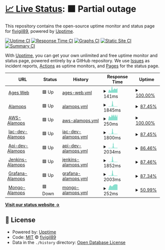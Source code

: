 # [📈 Live Status](https://fjvigil89.github.io/upptime): <!--live status--> **🟧 Partial outage**

This repository contains the open-source uptime monitor and status page for [fjvigil89](https://fjvigil89.github.io/upptime), powered by [Upptime](https://github.com/upptime/upptime).

[![Uptime CI](https://github.com/fjvigil89/upptime/workflows/Uptime%20CI/badge.svg)](https://github.com/fjvigil89/upptime/actions?query=workflow%3A%22Uptime+CI%22)
[![Response Time CI](https://github.com/fjvigil89/upptime/workflows/Response%20Time%20CI/badge.svg)](https://github.com/fjvigil89/upptime/actions?query=workflow%3A%22Response+Time+CI%22)
[![Graphs CI](https://github.com/fjvigil89/upptime/workflows/Graphs%20CI/badge.svg)](https://github.com/fjvigil89/upptime/actions?query=workflow%3A%22Graphs+CI%22)
[![Static Site CI](https://github.com/fjvigil89/upptime/workflows/Static%20Site%20CI/badge.svg)](https://github.com/fjvigil89/upptime/actions?query=workflow%3A%22Static+Site+CI%22)
[![Summary CI](https://github.com/fjvigil89/upptime/workflows/Summary%20CI/badge.svg)](https://github.com/fjvigil89/upptime/actions?query=workflow%3A%22Summary+CI%22)

With [Upptime](https://upptime.js.org), you can get your own unlimited and free uptime monitor and status page, powered entirely by a GitHub repository. We use [Issues](https://github.com/fjvigil89/upptime/issues) as incident reports, [Actions](https://github.com/fjvigil89/upptime/actions) as uptime monitors, and [Pages](https://fjvigil89.github.io/upptime) for the status page.

<!--start: status pages-->
<!-- This summary is generated by Upptime (https://github.com/upptime/upptime) -->
<!-- Do not edit this manually, your changes will be overwritten -->
<!-- prettier-ignore -->
| URL | Status | History | Response Time | Uptime |
| --- | ------ | ------- | ------------- | ------ |
| <img alt="" src="https://icons.duckduckgo.com/ip3/fjvigil89.github.io.ico" height="13"> [Ages Web](https://fjvigil89.github.io/ages_web/) | 🟩 Up | [ages-web.yml](https://github.com/fjvigil89/upptime/commits/HEAD/history/ages-web.yml) | <details><summary><img alt="Response time graph" src="./graphs/ages-web/response-time-week.png" height="20"> 141ms</summary><br><a href="https://fjvigil89.github.io/upptime/history/ages-web"><img alt="Response time 114" src="https://img.shields.io/endpoint?url=https%3A%2F%2Fraw.githubusercontent.com%2Ffjvigil89%2Fupptime%2FHEAD%2Fapi%2Fages-web%2Fresponse-time.json"></a><br><a href="https://fjvigil89.github.io/upptime/history/ages-web"><img alt="24-hour response time 184" src="https://img.shields.io/endpoint?url=https%3A%2F%2Fraw.githubusercontent.com%2Ffjvigil89%2Fupptime%2FHEAD%2Fapi%2Fages-web%2Fresponse-time-day.json"></a><br><a href="https://fjvigil89.github.io/upptime/history/ages-web"><img alt="7-day response time 141" src="https://img.shields.io/endpoint?url=https%3A%2F%2Fraw.githubusercontent.com%2Ffjvigil89%2Fupptime%2FHEAD%2Fapi%2Fages-web%2Fresponse-time-week.json"></a><br><a href="https://fjvigil89.github.io/upptime/history/ages-web"><img alt="30-day response time 140" src="https://img.shields.io/endpoint?url=https%3A%2F%2Fraw.githubusercontent.com%2Ffjvigil89%2Fupptime%2FHEAD%2Fapi%2Fages-web%2Fresponse-time-month.json"></a><br><a href="https://fjvigil89.github.io/upptime/history/ages-web"><img alt="1-year response time 123" src="https://img.shields.io/endpoint?url=https%3A%2F%2Fraw.githubusercontent.com%2Ffjvigil89%2Fupptime%2FHEAD%2Fapi%2Fages-web%2Fresponse-time-year.json"></a></details> | <details><summary><a href="https://fjvigil89.github.io/upptime/history/ages-web">100.00%</a></summary><a href="https://fjvigil89.github.io/upptime/history/ages-web"><img alt="All-time uptime 100.00%" src="https://img.shields.io/endpoint?url=https%3A%2F%2Fraw.githubusercontent.com%2Ffjvigil89%2Fupptime%2FHEAD%2Fapi%2Fages-web%2Fuptime.json"></a><br><a href="https://fjvigil89.github.io/upptime/history/ages-web"><img alt="24-hour uptime 100.00%" src="https://img.shields.io/endpoint?url=https%3A%2F%2Fraw.githubusercontent.com%2Ffjvigil89%2Fupptime%2FHEAD%2Fapi%2Fages-web%2Fuptime-day.json"></a><br><a href="https://fjvigil89.github.io/upptime/history/ages-web"><img alt="7-day uptime 100.00%" src="https://img.shields.io/endpoint?url=https%3A%2F%2Fraw.githubusercontent.com%2Ffjvigil89%2Fupptime%2FHEAD%2Fapi%2Fages-web%2Fuptime-week.json"></a><br><a href="https://fjvigil89.github.io/upptime/history/ages-web"><img alt="30-day uptime 100.00%" src="https://img.shields.io/endpoint?url=https%3A%2F%2Fraw.githubusercontent.com%2Ffjvigil89%2Fupptime%2FHEAD%2Fapi%2Fages-web%2Fuptime-month.json"></a><br><a href="https://fjvigil89.github.io/upptime/history/ages-web"><img alt="1-year uptime 100.00%" src="https://img.shields.io/endpoint?url=https%3A%2F%2Fraw.githubusercontent.com%2Ffjvigil89%2Fupptime%2FHEAD%2Fapi%2Fages-web%2Fuptime-year.json"></a></details>
| <img alt="" src="https://icons.duckduckgo.com/ip3/www.alamops.com.ico" height="13"> [Alamops](https://www.alamops.com/) | 🟩 Up | [alamops.yml](https://github.com/fjvigil89/upptime/commits/HEAD/history/alamops.yml) | <details><summary><img alt="Response time graph" src="./graphs/alamops/response-time-week.png" height="20"> 1845ms</summary><br><a href="https://fjvigil89.github.io/upptime/history/alamops"><img alt="Response time 979" src="https://img.shields.io/endpoint?url=https%3A%2F%2Fraw.githubusercontent.com%2Ffjvigil89%2Fupptime%2FHEAD%2Fapi%2Falamops%2Fresponse-time.json"></a><br><a href="https://fjvigil89.github.io/upptime/history/alamops"><img alt="24-hour response time 646" src="https://img.shields.io/endpoint?url=https%3A%2F%2Fraw.githubusercontent.com%2Ffjvigil89%2Fupptime%2FHEAD%2Fapi%2Falamops%2Fresponse-time-day.json"></a><br><a href="https://fjvigil89.github.io/upptime/history/alamops"><img alt="7-day response time 1845" src="https://img.shields.io/endpoint?url=https%3A%2F%2Fraw.githubusercontent.com%2Ffjvigil89%2Fupptime%2FHEAD%2Fapi%2Falamops%2Fresponse-time-week.json"></a><br><a href="https://fjvigil89.github.io/upptime/history/alamops"><img alt="30-day response time 1484" src="https://img.shields.io/endpoint?url=https%3A%2F%2Fraw.githubusercontent.com%2Ffjvigil89%2Fupptime%2FHEAD%2Fapi%2Falamops%2Fresponse-time-month.json"></a><br><a href="https://fjvigil89.github.io/upptime/history/alamops"><img alt="1-year response time 979" src="https://img.shields.io/endpoint?url=https%3A%2F%2Fraw.githubusercontent.com%2Ffjvigil89%2Fupptime%2FHEAD%2Fapi%2Falamops%2Fresponse-time-year.json"></a></details> | <details><summary><a href="https://fjvigil89.github.io/upptime/history/alamops">87.45%</a></summary><a href="https://fjvigil89.github.io/upptime/history/alamops"><img alt="All-time uptime 98.18%" src="https://img.shields.io/endpoint?url=https%3A%2F%2Fraw.githubusercontent.com%2Ffjvigil89%2Fupptime%2FHEAD%2Fapi%2Falamops%2Fuptime.json"></a><br><a href="https://fjvigil89.github.io/upptime/history/alamops"><img alt="24-hour uptime 100.00%" src="https://img.shields.io/endpoint?url=https%3A%2F%2Fraw.githubusercontent.com%2Ffjvigil89%2Fupptime%2FHEAD%2Fapi%2Falamops%2Fuptime-day.json"></a><br><a href="https://fjvigil89.github.io/upptime/history/alamops"><img alt="7-day uptime 87.45%" src="https://img.shields.io/endpoint?url=https%3A%2F%2Fraw.githubusercontent.com%2Ffjvigil89%2Fupptime%2FHEAD%2Fapi%2Falamops%2Fuptime-week.json"></a><br><a href="https://fjvigil89.github.io/upptime/history/alamops"><img alt="30-day uptime 96.36%" src="https://img.shields.io/endpoint?url=https%3A%2F%2Fraw.githubusercontent.com%2Ffjvigil89%2Fupptime%2FHEAD%2Fapi%2Falamops%2Fuptime-month.json"></a><br><a href="https://fjvigil89.github.io/upptime/history/alamops"><img alt="1-year uptime 98.18%" src="https://img.shields.io/endpoint?url=https%3A%2F%2Fraw.githubusercontent.com%2Ffjvigil89%2Fupptime%2FHEAD%2Fapi%2Falamops%2Fuptime-year.json"></a></details>
| <img alt="" src="https://icons.duckduckgo.com/ip3/3.64.114.185.ico" height="13"> [AWS-Alamops](http://3.64.114.185:80/) | 🟩 Up | [aws-alamops.yml](https://github.com/fjvigil89/upptime/commits/HEAD/history/aws-alamops.yml) | <details><summary><img alt="Response time graph" src="./graphs/aws-alamops/response-time-week.png" height="20"> 250ms</summary><br><a href="https://fjvigil89.github.io/upptime/history/aws-alamops"><img alt="Response time 231" src="https://img.shields.io/endpoint?url=https%3A%2F%2Fraw.githubusercontent.com%2Ffjvigil89%2Fupptime%2FHEAD%2Fapi%2Faws-alamops%2Fresponse-time.json"></a><br><a href="https://fjvigil89.github.io/upptime/history/aws-alamops"><img alt="24-hour response time 325" src="https://img.shields.io/endpoint?url=https%3A%2F%2Fraw.githubusercontent.com%2Ffjvigil89%2Fupptime%2FHEAD%2Fapi%2Faws-alamops%2Fresponse-time-day.json"></a><br><a href="https://fjvigil89.github.io/upptime/history/aws-alamops"><img alt="7-day response time 250" src="https://img.shields.io/endpoint?url=https%3A%2F%2Fraw.githubusercontent.com%2Ffjvigil89%2Fupptime%2FHEAD%2Fapi%2Faws-alamops%2Fresponse-time-week.json"></a><br><a href="https://fjvigil89.github.io/upptime/history/aws-alamops"><img alt="30-day response time 247" src="https://img.shields.io/endpoint?url=https%3A%2F%2Fraw.githubusercontent.com%2Ffjvigil89%2Fupptime%2FHEAD%2Fapi%2Faws-alamops%2Fresponse-time-month.json"></a><br><a href="https://fjvigil89.github.io/upptime/history/aws-alamops"><img alt="1-year response time 231" src="https://img.shields.io/endpoint?url=https%3A%2F%2Fraw.githubusercontent.com%2Ffjvigil89%2Fupptime%2FHEAD%2Fapi%2Faws-alamops%2Fresponse-time-year.json"></a></details> | <details><summary><a href="https://fjvigil89.github.io/upptime/history/aws-alamops">100.00%</a></summary><a href="https://fjvigil89.github.io/upptime/history/aws-alamops"><img alt="All-time uptime 99.86%" src="https://img.shields.io/endpoint?url=https%3A%2F%2Fraw.githubusercontent.com%2Ffjvigil89%2Fupptime%2FHEAD%2Fapi%2Faws-alamops%2Fuptime.json"></a><br><a href="https://fjvigil89.github.io/upptime/history/aws-alamops"><img alt="24-hour uptime 100.00%" src="https://img.shields.io/endpoint?url=https%3A%2F%2Fraw.githubusercontent.com%2Ffjvigil89%2Fupptime%2FHEAD%2Fapi%2Faws-alamops%2Fuptime-day.json"></a><br><a href="https://fjvigil89.github.io/upptime/history/aws-alamops"><img alt="7-day uptime 100.00%" src="https://img.shields.io/endpoint?url=https%3A%2F%2Fraw.githubusercontent.com%2Ffjvigil89%2Fupptime%2FHEAD%2Fapi%2Faws-alamops%2Fuptime-week.json"></a><br><a href="https://fjvigil89.github.io/upptime/history/aws-alamops"><img alt="30-day uptime 100.00%" src="https://img.shields.io/endpoint?url=https%3A%2F%2Fraw.githubusercontent.com%2Ffjvigil89%2Fupptime%2FHEAD%2Fapi%2Faws-alamops%2Fuptime-month.json"></a><br><a href="https://fjvigil89.github.io/upptime/history/aws-alamops"><img alt="1-year uptime 99.86%" src="https://img.shields.io/endpoint?url=https%3A%2F%2Fraw.githubusercontent.com%2Ffjvigil89%2Fupptime%2FHEAD%2Fapi%2Faws-alamops%2Fuptime-year.json"></a></details>
| <img alt="" src="https://icons.duckduckgo.com/ip3/iac-dev.alamops.com.ico" height="13"> [Iac-dev-Alamops](https://iac-dev.alamops.com/) | 🟩 Up | [iac-dev-alamops.yml](https://github.com/fjvigil89/upptime/commits/HEAD/history/iac-dev-alamops.yml) | <details><summary><img alt="Response time graph" src="./graphs/iac-dev-alamops/response-time-week.png" height="20"> 1800ms</summary><br><a href="https://fjvigil89.github.io/upptime/history/iac-dev-alamops"><img alt="Response time 649" src="https://img.shields.io/endpoint?url=https%3A%2F%2Fraw.githubusercontent.com%2Ffjvigil89%2Fupptime%2FHEAD%2Fapi%2Fiac-dev-alamops%2Fresponse-time.json"></a><br><a href="https://fjvigil89.github.io/upptime/history/iac-dev-alamops"><img alt="24-hour response time 642" src="https://img.shields.io/endpoint?url=https%3A%2F%2Fraw.githubusercontent.com%2Ffjvigil89%2Fupptime%2FHEAD%2Fapi%2Fiac-dev-alamops%2Fresponse-time-day.json"></a><br><a href="https://fjvigil89.github.io/upptime/history/iac-dev-alamops"><img alt="7-day response time 1800" src="https://img.shields.io/endpoint?url=https%3A%2F%2Fraw.githubusercontent.com%2Ffjvigil89%2Fupptime%2FHEAD%2Fapi%2Fiac-dev-alamops%2Fresponse-time-week.json"></a><br><a href="https://fjvigil89.github.io/upptime/history/iac-dev-alamops"><img alt="30-day response time 916" src="https://img.shields.io/endpoint?url=https%3A%2F%2Fraw.githubusercontent.com%2Ffjvigil89%2Fupptime%2FHEAD%2Fapi%2Fiac-dev-alamops%2Fresponse-time-month.json"></a><br><a href="https://fjvigil89.github.io/upptime/history/iac-dev-alamops"><img alt="1-year response time 649" src="https://img.shields.io/endpoint?url=https%3A%2F%2Fraw.githubusercontent.com%2Ffjvigil89%2Fupptime%2FHEAD%2Fapi%2Fiac-dev-alamops%2Fresponse-time-year.json"></a></details> | <details><summary><a href="https://fjvigil89.github.io/upptime/history/iac-dev-alamops">87.45%</a></summary><a href="https://fjvigil89.github.io/upptime/history/iac-dev-alamops"><img alt="All-time uptime 97.56%" src="https://img.shields.io/endpoint?url=https%3A%2F%2Fraw.githubusercontent.com%2Ffjvigil89%2Fupptime%2FHEAD%2Fapi%2Fiac-dev-alamops%2Fuptime.json"></a><br><a href="https://fjvigil89.github.io/upptime/history/iac-dev-alamops"><img alt="24-hour uptime 100.00%" src="https://img.shields.io/endpoint?url=https%3A%2F%2Fraw.githubusercontent.com%2Ffjvigil89%2Fupptime%2FHEAD%2Fapi%2Fiac-dev-alamops%2Fuptime-day.json"></a><br><a href="https://fjvigil89.github.io/upptime/history/iac-dev-alamops"><img alt="7-day uptime 87.45%" src="https://img.shields.io/endpoint?url=https%3A%2F%2Fraw.githubusercontent.com%2Ffjvigil89%2Fupptime%2FHEAD%2Fapi%2Fiac-dev-alamops%2Fuptime-week.json"></a><br><a href="https://fjvigil89.github.io/upptime/history/iac-dev-alamops"><img alt="30-day uptime 96.24%" src="https://img.shields.io/endpoint?url=https%3A%2F%2Fraw.githubusercontent.com%2Ffjvigil89%2Fupptime%2FHEAD%2Fapi%2Fiac-dev-alamops%2Fuptime-month.json"></a><br><a href="https://fjvigil89.github.io/upptime/history/iac-dev-alamops"><img alt="1-year uptime 97.56%" src="https://img.shields.io/endpoint?url=https%3A%2F%2Fraw.githubusercontent.com%2Ffjvigil89%2Fupptime%2FHEAD%2Fapi%2Fiac-dev-alamops%2Fuptime-year.json"></a></details>
| <img alt="" src="https://icons.duckduckgo.com/ip3/api-dev.alamops.com.ico" height="13"> [Api-dev-Alamops](https://api-dev.alamops.com/api/health) | 🟩 Up | [api-dev-alamops.yml](https://github.com/fjvigil89/upptime/commits/HEAD/history/api-dev-alamops.yml) | <details><summary><img alt="Response time graph" src="./graphs/api-dev-alamops/response-time-week.png" height="20"> 2034ms</summary><br><a href="https://fjvigil89.github.io/upptime/history/api-dev-alamops"><img alt="Response time 805" src="https://img.shields.io/endpoint?url=https%3A%2F%2Fraw.githubusercontent.com%2Ffjvigil89%2Fupptime%2FHEAD%2Fapi%2Fapi-dev-alamops%2Fresponse-time.json"></a><br><a href="https://fjvigil89.github.io/upptime/history/api-dev-alamops"><img alt="24-hour response time 1283" src="https://img.shields.io/endpoint?url=https%3A%2F%2Fraw.githubusercontent.com%2Ffjvigil89%2Fupptime%2FHEAD%2Fapi%2Fapi-dev-alamops%2Fresponse-time-day.json"></a><br><a href="https://fjvigil89.github.io/upptime/history/api-dev-alamops"><img alt="7-day response time 2034" src="https://img.shields.io/endpoint?url=https%3A%2F%2Fraw.githubusercontent.com%2Ffjvigil89%2Fupptime%2FHEAD%2Fapi%2Fapi-dev-alamops%2Fresponse-time-week.json"></a><br><a href="https://fjvigil89.github.io/upptime/history/api-dev-alamops"><img alt="30-day response time 1221" src="https://img.shields.io/endpoint?url=https%3A%2F%2Fraw.githubusercontent.com%2Ffjvigil89%2Fupptime%2FHEAD%2Fapi%2Fapi-dev-alamops%2Fresponse-time-month.json"></a><br><a href="https://fjvigil89.github.io/upptime/history/api-dev-alamops"><img alt="1-year response time 805" src="https://img.shields.io/endpoint?url=https%3A%2F%2Fraw.githubusercontent.com%2Ffjvigil89%2Fupptime%2FHEAD%2Fapi%2Fapi-dev-alamops%2Fresponse-time-year.json"></a></details> | <details><summary><a href="https://fjvigil89.github.io/upptime/history/api-dev-alamops">86.46%</a></summary><a href="https://fjvigil89.github.io/upptime/history/api-dev-alamops"><img alt="All-time uptime 74.29%" src="https://img.shields.io/endpoint?url=https%3A%2F%2Fraw.githubusercontent.com%2Ffjvigil89%2Fupptime%2FHEAD%2Fapi%2Fapi-dev-alamops%2Fuptime.json"></a><br><a href="https://fjvigil89.github.io/upptime/history/api-dev-alamops"><img alt="24-hour uptime 100.00%" src="https://img.shields.io/endpoint?url=https%3A%2F%2Fraw.githubusercontent.com%2Ffjvigil89%2Fupptime%2FHEAD%2Fapi%2Fapi-dev-alamops%2Fuptime-day.json"></a><br><a href="https://fjvigil89.github.io/upptime/history/api-dev-alamops"><img alt="7-day uptime 86.46%" src="https://img.shields.io/endpoint?url=https%3A%2F%2Fraw.githubusercontent.com%2Ffjvigil89%2Fupptime%2FHEAD%2Fapi%2Fapi-dev-alamops%2Fuptime-week.json"></a><br><a href="https://fjvigil89.github.io/upptime/history/api-dev-alamops"><img alt="30-day uptime 96.10%" src="https://img.shields.io/endpoint?url=https%3A%2F%2Fraw.githubusercontent.com%2Ffjvigil89%2Fupptime%2FHEAD%2Fapi%2Fapi-dev-alamops%2Fuptime-month.json"></a><br><a href="https://fjvigil89.github.io/upptime/history/api-dev-alamops"><img alt="1-year uptime 74.29%" src="https://img.shields.io/endpoint?url=https%3A%2F%2Fraw.githubusercontent.com%2Ffjvigil89%2Fupptime%2FHEAD%2Fapi%2Fapi-dev-alamops%2Fuptime-year.json"></a></details>
| <img alt="" src="https://icons.duckduckgo.com/ip3/jenkins.alamops.com.ico" height="13"> [Jenkins-Alamops](https://jenkins.alamops.com/login?from=%2F) | 🟩 Up | [jenkins-alamops.yml](https://github.com/fjvigil89/upptime/commits/HEAD/history/jenkins-alamops.yml) | <details><summary><img alt="Response time graph" src="./graphs/jenkins-alamops/response-time-week.png" height="20"> 1852ms</summary><br><a href="https://fjvigil89.github.io/upptime/history/jenkins-alamops"><img alt="Response time 663" src="https://img.shields.io/endpoint?url=https%3A%2F%2Fraw.githubusercontent.com%2Ffjvigil89%2Fupptime%2FHEAD%2Fapi%2Fjenkins-alamops%2Fresponse-time.json"></a><br><a href="https://fjvigil89.github.io/upptime/history/jenkins-alamops"><img alt="24-hour response time 613" src="https://img.shields.io/endpoint?url=https%3A%2F%2Fraw.githubusercontent.com%2Ffjvigil89%2Fupptime%2FHEAD%2Fapi%2Fjenkins-alamops%2Fresponse-time-day.json"></a><br><a href="https://fjvigil89.github.io/upptime/history/jenkins-alamops"><img alt="7-day response time 1852" src="https://img.shields.io/endpoint?url=https%3A%2F%2Fraw.githubusercontent.com%2Ffjvigil89%2Fupptime%2FHEAD%2Fapi%2Fjenkins-alamops%2Fresponse-time-week.json"></a><br><a href="https://fjvigil89.github.io/upptime/history/jenkins-alamops"><img alt="30-day response time 931" src="https://img.shields.io/endpoint?url=https%3A%2F%2Fraw.githubusercontent.com%2Ffjvigil89%2Fupptime%2FHEAD%2Fapi%2Fjenkins-alamops%2Fresponse-time-month.json"></a><br><a href="https://fjvigil89.github.io/upptime/history/jenkins-alamops"><img alt="1-year response time 663" src="https://img.shields.io/endpoint?url=https%3A%2F%2Fraw.githubusercontent.com%2Ffjvigil89%2Fupptime%2FHEAD%2Fapi%2Fjenkins-alamops%2Fresponse-time-year.json"></a></details> | <details><summary><a href="https://fjvigil89.github.io/upptime/history/jenkins-alamops">87.46%</a></summary><a href="https://fjvigil89.github.io/upptime/history/jenkins-alamops"><img alt="All-time uptime 98.37%" src="https://img.shields.io/endpoint?url=https%3A%2F%2Fraw.githubusercontent.com%2Ffjvigil89%2Fupptime%2FHEAD%2Fapi%2Fjenkins-alamops%2Fuptime.json"></a><br><a href="https://fjvigil89.github.io/upptime/history/jenkins-alamops"><img alt="24-hour uptime 100.00%" src="https://img.shields.io/endpoint?url=https%3A%2F%2Fraw.githubusercontent.com%2Ffjvigil89%2Fupptime%2FHEAD%2Fapi%2Fjenkins-alamops%2Fuptime-day.json"></a><br><a href="https://fjvigil89.github.io/upptime/history/jenkins-alamops"><img alt="7-day uptime 87.46%" src="https://img.shields.io/endpoint?url=https%3A%2F%2Fraw.githubusercontent.com%2Ffjvigil89%2Fupptime%2FHEAD%2Fapi%2Fjenkins-alamops%2Fuptime-week.json"></a><br><a href="https://fjvigil89.github.io/upptime/history/jenkins-alamops"><img alt="30-day uptime 96.44%" src="https://img.shields.io/endpoint?url=https%3A%2F%2Fraw.githubusercontent.com%2Ffjvigil89%2Fupptime%2FHEAD%2Fapi%2Fjenkins-alamops%2Fuptime-month.json"></a><br><a href="https://fjvigil89.github.io/upptime/history/jenkins-alamops"><img alt="1-year uptime 98.37%" src="https://img.shields.io/endpoint?url=https%3A%2F%2Fraw.githubusercontent.com%2Ffjvigil89%2Fupptime%2FHEAD%2Fapi%2Fjenkins-alamops%2Fuptime-year.json"></a></details>
| <img alt="" src="https://icons.duckduckgo.com/ip3/grafana.alamops.com.ico" height="13"> [Grafana-Alamops](https://grafana.alamops.com/login) | 🟩 Up | [grafana-alamops.yml](https://github.com/fjvigil89/upptime/commits/HEAD/history/grafana-alamops.yml) | <details><summary><img alt="Response time graph" src="./graphs/grafana-alamops/response-time-week.png" height="20"> 2003ms</summary><br><a href="https://fjvigil89.github.io/upptime/history/grafana-alamops"><img alt="Response time 1066" src="https://img.shields.io/endpoint?url=https%3A%2F%2Fraw.githubusercontent.com%2Ffjvigil89%2Fupptime%2FHEAD%2Fapi%2Fgrafana-alamops%2Fresponse-time.json"></a><br><a href="https://fjvigil89.github.io/upptime/history/grafana-alamops"><img alt="24-hour response time 893" src="https://img.shields.io/endpoint?url=https%3A%2F%2Fraw.githubusercontent.com%2Ffjvigil89%2Fupptime%2FHEAD%2Fapi%2Fgrafana-alamops%2Fresponse-time-day.json"></a><br><a href="https://fjvigil89.github.io/upptime/history/grafana-alamops"><img alt="7-day response time 2003" src="https://img.shields.io/endpoint?url=https%3A%2F%2Fraw.githubusercontent.com%2Ffjvigil89%2Fupptime%2FHEAD%2Fapi%2Fgrafana-alamops%2Fresponse-time-week.json"></a><br><a href="https://fjvigil89.github.io/upptime/history/grafana-alamops"><img alt="30-day response time 1129" src="https://img.shields.io/endpoint?url=https%3A%2F%2Fraw.githubusercontent.com%2Ffjvigil89%2Fupptime%2FHEAD%2Fapi%2Fgrafana-alamops%2Fresponse-time-month.json"></a><br><a href="https://fjvigil89.github.io/upptime/history/grafana-alamops"><img alt="1-year response time 1066" src="https://img.shields.io/endpoint?url=https%3A%2F%2Fraw.githubusercontent.com%2Ffjvigil89%2Fupptime%2FHEAD%2Fapi%2Fgrafana-alamops%2Fresponse-time-year.json"></a></details> | <details><summary><a href="https://fjvigil89.github.io/upptime/history/grafana-alamops">87.34%</a></summary><a href="https://fjvigil89.github.io/upptime/history/grafana-alamops"><img alt="All-time uptime 96.63%" src="https://img.shields.io/endpoint?url=https%3A%2F%2Fraw.githubusercontent.com%2Ffjvigil89%2Fupptime%2FHEAD%2Fapi%2Fgrafana-alamops%2Fuptime.json"></a><br><a href="https://fjvigil89.github.io/upptime/history/grafana-alamops"><img alt="24-hour uptime 100.00%" src="https://img.shields.io/endpoint?url=https%3A%2F%2Fraw.githubusercontent.com%2Ffjvigil89%2Fupptime%2FHEAD%2Fapi%2Fgrafana-alamops%2Fuptime-day.json"></a><br><a href="https://fjvigil89.github.io/upptime/history/grafana-alamops"><img alt="7-day uptime 87.34%" src="https://img.shields.io/endpoint?url=https%3A%2F%2Fraw.githubusercontent.com%2Ffjvigil89%2Fupptime%2FHEAD%2Fapi%2Fgrafana-alamops%2Fuptime-week.json"></a><br><a href="https://fjvigil89.github.io/upptime/history/grafana-alamops"><img alt="30-day uptime 96.41%" src="https://img.shields.io/endpoint?url=https%3A%2F%2Fraw.githubusercontent.com%2Ffjvigil89%2Fupptime%2FHEAD%2Fapi%2Fgrafana-alamops%2Fuptime-month.json"></a><br><a href="https://fjvigil89.github.io/upptime/history/grafana-alamops"><img alt="1-year uptime 96.63%" src="https://img.shields.io/endpoint?url=https%3A%2F%2Fraw.githubusercontent.com%2Ffjvigil89%2Fupptime%2FHEAD%2Fapi%2Fgrafana-alamops%2Fuptime-year.json"></a></details>
| <img alt="" src="https://icons.duckduckgo.com/ip3/mongodb.alamops.com.ico" height="13"> [Mongo-Alamops](http://mongodb.alamops.com:27017/) | 🟥 Down | [mongo-alamops.yml](https://github.com/fjvigil89/upptime/commits/HEAD/history/mongo-alamops.yml) | <details><summary><img alt="Response time graph" src="./graphs/mongo-alamops/response-time-week.png" height="20"> 252ms</summary><br><a href="https://fjvigil89.github.io/upptime/history/mongo-alamops"><img alt="Response time 252" src="https://img.shields.io/endpoint?url=https%3A%2F%2Fraw.githubusercontent.com%2Ffjvigil89%2Fupptime%2FHEAD%2Fapi%2Fmongo-alamops%2Fresponse-time.json"></a><br><a href="https://fjvigil89.github.io/upptime/history/mongo-alamops"><img alt="24-hour response time 254" src="https://img.shields.io/endpoint?url=https%3A%2F%2Fraw.githubusercontent.com%2Ffjvigil89%2Fupptime%2FHEAD%2Fapi%2Fmongo-alamops%2Fresponse-time-day.json"></a><br><a href="https://fjvigil89.github.io/upptime/history/mongo-alamops"><img alt="7-day response time 252" src="https://img.shields.io/endpoint?url=https%3A%2F%2Fraw.githubusercontent.com%2Ffjvigil89%2Fupptime%2FHEAD%2Fapi%2Fmongo-alamops%2Fresponse-time-week.json"></a><br><a href="https://fjvigil89.github.io/upptime/history/mongo-alamops"><img alt="30-day response time 252" src="https://img.shields.io/endpoint?url=https%3A%2F%2Fraw.githubusercontent.com%2Ffjvigil89%2Fupptime%2FHEAD%2Fapi%2Fmongo-alamops%2Fresponse-time-month.json"></a><br><a href="https://fjvigil89.github.io/upptime/history/mongo-alamops"><img alt="1-year response time 252" src="https://img.shields.io/endpoint?url=https%3A%2F%2Fraw.githubusercontent.com%2Ffjvigil89%2Fupptime%2FHEAD%2Fapi%2Fmongo-alamops%2Fresponse-time-year.json"></a></details> | <details><summary><a href="https://fjvigil89.github.io/upptime/history/mongo-alamops">50.99%</a></summary><a href="https://fjvigil89.github.io/upptime/history/mongo-alamops"><img alt="All-time uptime 50.99%" src="https://img.shields.io/endpoint?url=https%3A%2F%2Fraw.githubusercontent.com%2Ffjvigil89%2Fupptime%2FHEAD%2Fapi%2Fmongo-alamops%2Fuptime.json"></a><br><a href="https://fjvigil89.github.io/upptime/history/mongo-alamops"><img alt="24-hour uptime 93.14%" src="https://img.shields.io/endpoint?url=https%3A%2F%2Fraw.githubusercontent.com%2Ffjvigil89%2Fupptime%2FHEAD%2Fapi%2Fmongo-alamops%2Fuptime-day.json"></a><br><a href="https://fjvigil89.github.io/upptime/history/mongo-alamops"><img alt="7-day uptime 50.99%" src="https://img.shields.io/endpoint?url=https%3A%2F%2Fraw.githubusercontent.com%2Ffjvigil89%2Fupptime%2FHEAD%2Fapi%2Fmongo-alamops%2Fuptime-week.json"></a><br><a href="https://fjvigil89.github.io/upptime/history/mongo-alamops"><img alt="30-day uptime 50.99%" src="https://img.shields.io/endpoint?url=https%3A%2F%2Fraw.githubusercontent.com%2Ffjvigil89%2Fupptime%2FHEAD%2Fapi%2Fmongo-alamops%2Fuptime-month.json"></a><br><a href="https://fjvigil89.github.io/upptime/history/mongo-alamops"><img alt="1-year uptime 50.99%" src="https://img.shields.io/endpoint?url=https%3A%2F%2Fraw.githubusercontent.com%2Ffjvigil89%2Fupptime%2FHEAD%2Fapi%2Fmongo-alamops%2Fuptime-year.json"></a></details>

<!--end: status pages-->

[**Visit our status website →**](https://fjvigil89.github.io/upptime)

## 📄 License

- Powered by: [Upptime](https://github.com/upptime/upptime)
- Code: [MIT](./LICENSE) © [fjvigil89](https://fjvigil89.github.io/upptime)
- Data in the `./history` directory: [Open Database License](https://opendatacommons.org/licenses/odbl/1-0/)

